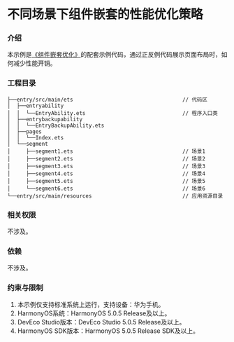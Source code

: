 # 不同场景下组件嵌套的性能优化策略

### 介绍

本示例是[《组件嵌套优化》](https://developer.huawei.com/consumer/cn/doc/best-practices/bpta-component-nesting-optimization)的配套示例代码，通过正反例代码展示页面布局时，如何减少性能开销。


### 工程目录
```
├──entry/src/main/ets                                   // 代码区
│  ├──entryability
│  │  └──EntryAbility.ets                               // 程序入口类
│  ├──entrybackupability
│  │  └──EntryBackupAbility.ets
│  ├──pages
│  │  └──Index.ets
│  └──segment      
│     ├──segment1.ets                                   // 场景1
│     ├──segment2.ets                                   // 场景2
│     ├──segment3.ets                                   // 场景3
│     ├──segment4.ets                                   // 场景4
│     ├──segment5.ets                                   // 场景5
│     └──segment6.ets                                   // 场景6
└──entry/src/main/resources                             // 应用资源目录
```

### 相关权限

不涉及。

### 依赖

不涉及。

### 约束与限制

1. 本示例仅支持标准系统上运行，支持设备：华为手机。
2. HarmonyOS系统：HarmonyOS 5.0.5 Release及以上。
3. DevEco Studio版本：DevEco Studio 5.0.5 Release及以上。
4. HarmonyOS SDK版本：HarmonyOS 5.0.5 Release SDK及以上。